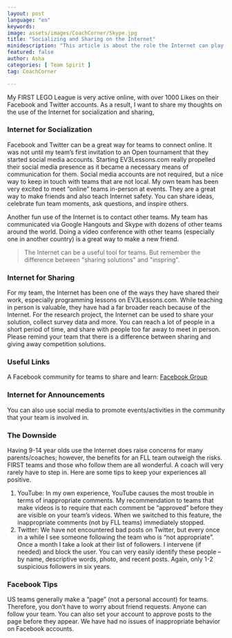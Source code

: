 ```yaml
---
layout: post
language: "en"
keywords:
image: assets/images/CoachCorner/Skype.jpg
title: "Socializing and Sharing on the Internet"
minidescription: "This article is about the role the Internet can play in your season."
featured: false
author: Asha
categories: [ Team Spirit ]
tag: CoachCorner

---
```


My FIRST LEGO League is very active online, with over 1000 Likes on their Facebook and Twitter accounts. As a result, I want to share my thoughts on the use of the Internet for socialization and sharing,

### Internet for Socialization

Facebook and Twitter can be a great way for teams to connect online. It was not until my team’s first invitation to an Open tournament that they started social media accounts.  Starting EV3Lessons.com really propelled their social media presence as it became a necessary means of communication for them.  Social media accounts are not required, but a nice way to keep in touch with teams that are not local.  My own team has been very excited to meet “online” teams in-person at events. They are a great way to make friends and also teach Internet safety. You can share ideas, celebrate fun team moments, ask questions, and inspire others.

Another fun use of the Internet is to contact other teams. My team has communicated via Google Hangouts and Skype with dozens of other teams around the world.  Doing a video conference with other teams (especially one in another country) is a great way to make a new friend.

> The Internet can be a useful tool for teams. But remember the difference between "sharing solutions" and "inspring".

### Internet for Sharing

For my team, the Internet has been one of the ways they have shared their work, especially programming lessons on EV3Lessons.com.  While teaching in person is valuable, they have had a far broader reach because of the Internet. For the research project, the Internet can be used to share your solution, collect survey data and more.  You can reach a lot of people in a short period of time, and share with people too far away to meet in person.  Please remind your team that there is a difference between sharing and giving away competition solutions.

### Useful Links

A Facebook community for teams to share and learn:
<a href="https://www.facebook.com/groups/FLLShareandLearn/">Facebook Group</a>

### Internet for Announcements

You can also use social media to promote events/activities in the community that your team is involved in.

### The Downside

Having 9-14 year olds use the Internet does raise concerns for many parents/coaches; however, the benefits for an FLL team outweigh the risks. FIRST teams and those who follow them are all wonderful. A coach will very rarely have to step in. Here are some tips to keep your experiences all positive.
1)	YouTube: In my own experience, YouTube causes the most trouble in terms of inappropriate comments.  My recommendation to teams that make videos is to require that each comment be “approved” before they are visible on your team’s videos.  When we switched to this feature, the inappropriate comments (not by FLL teams) immediately stopped.
2)	Twitter:  We have not encountered bad posts on Twitter, but every once in a while I see someone following the team who is “not appropriate”. Once a month I take a look at their list of followers. I intervene (if needed) and block the user.  You can very easily identify these people – by name, descriptive words, photo, and recent posts.  Again, only 1-2 suspicious followers in six years.

### Facebook Tips

US teams generally make a “page” (not a personal account) for teams. Therefore, you don’t have to worry about friend requests.  Anyone can follow your team. You can also set your account to approve posts to the page before they appear. We have had no issues of inappropriate behavior on Facebook accounts.
